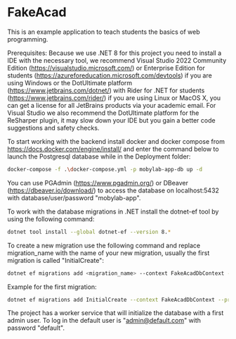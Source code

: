 # FakeAcad

This is an example application to teach students the basics of web programming.

Prerequisites:
Because we use .NET 8 for this project you need to install a IDE with the necessary tool, we recommend Visual Studio 2022 Community Edition (https://visualstudio.microsoft.com/) or Enterprise Edition for students (https://azureforeducation.microsoft.com/devtools) if you are using Windows or the DotUltimate platform (https://www.jetbrains.com/dotnet/) with Rider for .NET for students (https://www.jetbrains.com/rider/) if you are using Linux or MacOS X, you can get a license for all JetBrains products via your academic email. For Visual Studio we also recommend the DotUltimate platform for the ReSharper plugin, it may slow down your IDE but you gain a better code suggestions and safety checks. 

To start working with the backend install docker and docker compose from https://docs.docker.com/engine/install/ and enter the command below to launch the Postgresql database while in the Deployment folder:

```sh
docker-compose -f .\docker-compose.yml -p mobylab-app-db up -d
```

You can use PGAdmin (https://www.pgadmin.org/) or DBeaver (https://dbeaver.io/download/) to access the database on localhost:5432 with database/user/password "mobylab-app". 

To work with the database migrations in .NET install the dotnet-ef tool by using the following command:

```sh
dotnet tool install --global dotnet-ef --version 8.*
```

To create a new migration use the following command and replace migration_name with the name of your new migration, usually the first migration is called "InitialCreate":

```sh
dotnet ef migrations add <migration_name> --context FakeAcadDbContext --project .\FakeAcad.Infrastructure --startup-project .\FakeAcad.Backend
```

Example for the first migration:

```sh
dotnet ef migrations add InitialCreate --context FakeAcadDbContext --project .\FakeAcad.Infrastructure --startup-project .\FakeAcad.BusinessLogic
```

The project has a worker service that will initialize the database with a first admin user. To log in the default user is "admin@default.com" with password "default".
